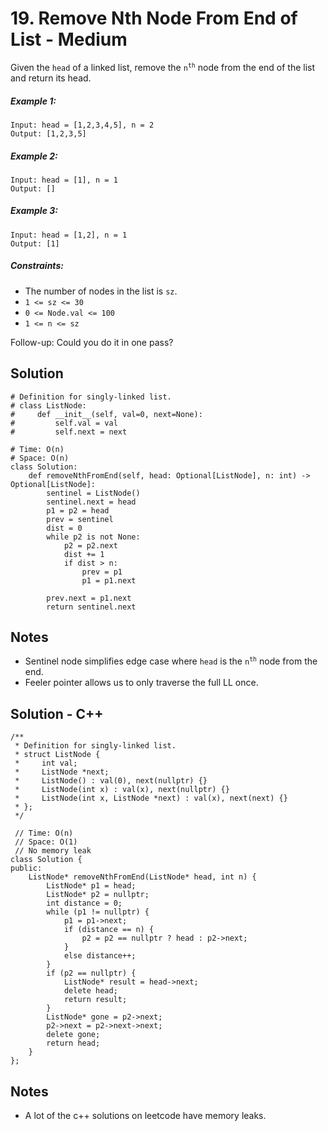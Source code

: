 # 19. Remove Nth Node From End of List - Medium

Given the `head` of a linked list, remove the <code>n<sup>th</sup></code> node from the end of the list and return its head.

##### Example 1:

```
Input: head = [1,2,3,4,5], n = 2
Output: [1,2,3,5]
```

##### Example 2:

```
Input: head = [1], n = 1
Output: []
```

##### Example 3:

```
Input: head = [1,2], n = 1
Output: [1]
```

##### Constraints:

- The number of nodes in the list is `sz`. 
- `1 <= sz <= 30`
- `0 <= Node.val <= 100`
- `1 <= n <= sz`

Follow-up: Could you do it in one pass?

## Solution

```
# Definition for singly-linked list.
# class ListNode:
#     def __init__(self, val=0, next=None):
#         self.val = val
#         self.next = next

# Time: O(n)
# Space: O(n)
class Solution:
    def removeNthFromEnd(self, head: Optional[ListNode], n: int) -> Optional[ListNode]:
        sentinel = ListNode()
        sentinel.next = head
        p1 = p2 = head
        prev = sentinel
        dist = 0
        while p2 is not None:
            p2 = p2.next
            dist += 1
            if dist > n:
                prev = p1
                p1 = p1.next
        
        prev.next = p1.next
        return sentinel.next

```

## Notes
- Sentinel node simplifies edge case where `head` is the <code>n<sup>th</sup></code> node from the end.
- Feeler pointer allows us to only traverse the full LL once.

## Solution - C++

```
/**
 * Definition for singly-linked list.
 * struct ListNode {
 *     int val;
 *     ListNode *next;
 *     ListNode() : val(0), next(nullptr) {}
 *     ListNode(int x) : val(x), next(nullptr) {}
 *     ListNode(int x, ListNode *next) : val(x), next(next) {}
 * };
 */

 // Time: O(n)
 // Space: O(1)
 // No memory leak
class Solution {
public:
    ListNode* removeNthFromEnd(ListNode* head, int n) {
        ListNode* p1 = head;
        ListNode* p2 = nullptr;
        int distance = 0;
        while (p1 != nullptr) {
            p1 = p1->next;
            if (distance == n) {
                p2 = p2 == nullptr ? head : p2->next;
            }
            else distance++;
        }
        if (p2 == nullptr) {
            ListNode* result = head->next;
            delete head;
            return result;
        }
        ListNode* gone = p2->next;
        p2->next = p2->next->next;
        delete gone;
        return head;
    }
};
```

## Notes
- A lot of the c++ solutions on leetcode have memory leaks.